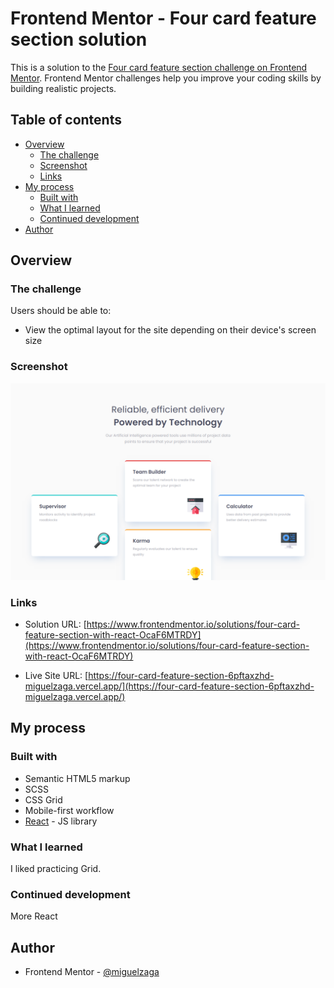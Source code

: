 # Frontend Mentor - Four card feature section solution

This is a solution to the [Four card feature section challenge on Frontend Mentor](https://www.frontendmentor.io/challenges/four-card-feature-section-weK1eFYK). Frontend Mentor challenges help you improve your coding skills by building realistic projects. 

## Table of contents

- [Overview](#overview)
  - [The challenge](#the-challenge)
  - [Screenshot](#screenshot)
  - [Links](#links)
- [My process](#my-process)
  - [Built with](#built-with)
  - [What I learned](#what-i-learned)
  - [Continued development](#continued-development)
- [Author](#author)


## Overview

### The challenge

Users should be able to:

- View the optimal layout for the site depending on their device's screen size

### Screenshot

![](./screenshot.png)

### Links

- Solution URL: [https://www.frontendmentor.io/solutions/four-card-feature-section-with-react-OcaF6MTRDY](https://www.frontendmentor.io/solutions/four-card-feature-section-with-react-OcaF6MTRDY)

- Live Site URL: [https://four-card-feature-section-6pftaxzhd-miguelzaga.vercel.app/](https://four-card-feature-section-6pftaxzhd-miguelzaga.vercel.app/)

## My process

### Built with

- Semantic HTML5 markup
- SCSS
- CSS Grid
- Mobile-first workflow
- [React](https://reactjs.org/) - JS library

### What I learned

I liked practicing Grid.

### Continued development

More React


## Author

- Frontend Mentor - [@miguelzaga](https://www.frontendmentor.io/profile/miguelzaga)

